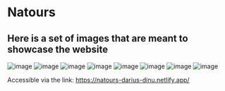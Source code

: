 # Natours
Here is a set of images that are meant to showcase the website
----------------------
![image](https://github.com/dariusdinu/Natours/assets/75120006/cebe52d3-99a7-432b-adcd-724800085947)
![image](https://github.com/dariusdinu/Natours/assets/75120006/a87f8736-88c4-40ba-a589-03ed74d2dc5e)
![image](https://github.com/dariusdinu/Natours/assets/75120006/9323a979-a23c-4254-89d8-1f13c64a1346)
![image](https://github.com/dariusdinu/Natours/assets/75120006/1f5e63ac-5633-4fd0-aced-817a3390547b)
![image](https://github.com/dariusdinu/Natours/assets/75120006/46d8f07c-5bf2-43e3-8066-119c04b055b3)
![image](https://github.com/dariusdinu/Natours/assets/75120006/c4291bd2-2bad-475a-b4e2-1f23ae3caba7)
![image](https://github.com/dariusdinu/Natours/assets/75120006/ab670374-1722-434f-84cc-562b4b67e35f)
![image](https://github.com/dariusdinu/Natours/assets/75120006/22274c1f-6ee8-4ca0-835e-04467f9463e2)

Accessible via the link: https://natours-darius-dinu.netlify.app/
